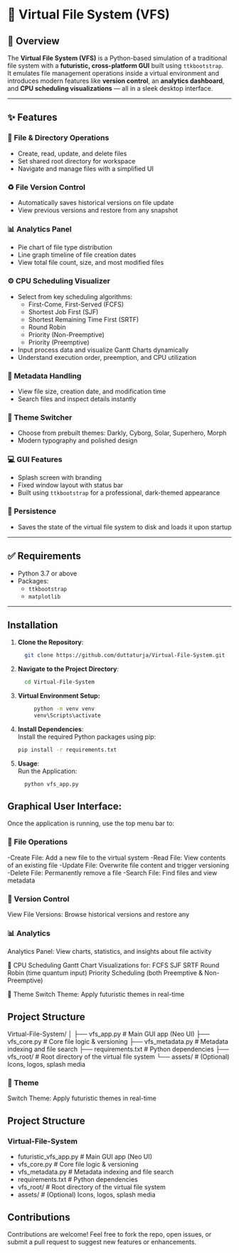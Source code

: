 # 🔮 Virtual File System (VFS)

## 🧾 Overview
The **Virtual File System (VFS)** is a Python-based simulation of a traditional file system with a **futuristic, cross-platform GUI** built using `ttkbootstrap`.  
It emulates file management operations inside a virtual environment and introduces modern features like **version control**, an **analytics dashboard**, and **CPU scheduling visualizations** — all in a sleek desktop interface.

---

## ✨ Features

### 📁 File & Directory Operations
- Create, read, update, and delete files
- Set shared root directory for workspace
- Navigate and manage files with a simplified UI

### ♻️ File Version Control
- Automatically saves historical versions on file update
- View previous versions and restore from any snapshot

### 📊 Analytics Panel
- Pie chart of file type distribution
- Line graph timeline of file creation dates
- View total file count, size, and most modified files

### ⚙️ CPU Scheduling Visualizer
- Select from key scheduling algorithms:
  - First-Come, First-Served (FCFS)
  - Shortest Job First (SJF)
  - Shortest Remaining Time First (SRTF)
  - Round Robin
  - Priority (Non-Preemptive)
  - Priority (Preemptive)
- Input process data and visualize Gantt Charts dynamically
- Understand execution order, preemption, and CPU utilization

### 📜 Metadata Handling
- View file size, creation date, and modification time
- Search files and inspect details instantly

### 🎨 Theme Switcher
- Choose from prebuilt themes: Darkly, Cyborg, Solar, Superhero, Morph
- Modern typography and polished design

### 💻 GUI Features
- Splash screen with branding
- Fixed window layout with status bar
- Built using `ttkbootstrap` for a professional, dark-themed appearance

### 💾 Persistence
- Saves the state of the virtual file system to disk and loads it upon startup

---

## ✅ Requirements

- Python 3.7 or above
- Packages:
  - `ttkbootstrap`
  - `matplotlib`

---

## Installation

1. **Clone the Repository**:

   ```bash
     git clone https://github.com/duttaturja/Virtual-File-System.git
   ```
2. **Navigate to the Project Directory**:

     ```bash
       cd Virtual-File-System
     ```
3. **Virtual Environment Setup:**
   
    ```bash  
         python -m venv venv
         venv\Scripts\activate
    ``` 
5. **Install Dependencies**:<br>
Install the required Python packages using pip:

     ```bash
     pip install -r requirements.txt
     ```
6. **Usage**: <br>
Run the Application:

     ```bash
       python vfs_app.py
     ```

## Graphical User Interface:
Once the application is running, use the top menu bar to:

### 📂 File Operations
-Create File: Add a new file to the virtual system
-Read File: View contents of an existing file
-Update File: Overwrite file content and trigger versioning
-Delete File: Permanently remove a file
-Search File: Find files and view metadata

### 🔄 Version Control
View File Versions: Browse historical versions and restore any

### 📊 Analytics
Analytics Panel: View charts, statistics, and insights about file activity

🧠 CPU Scheduling
Gantt Chart Visualizations for:
FCFS
SJF
SRTF
Round Robin (time quantum input)
Priority Scheduling (both Preemptive & Non-Preemptive)

🎨 Theme
Switch Theme: Apply futuristic themes in real-time

## Project Structure
Virtual-File-System/
│
├── vfs_app.py              # Main GUI app (Neo UI)
├── vfs_core.py             # Core file logic & versioning
├── vfs_metadata.py         # Metadata indexing and file search
├── requirements.txt        # Python dependencies
├── vfs_root/               # Root directory of the virtual file system
└── assets/                 # (Optional) Icons, logos, splash media
### 🎨 Theme
Switch Theme: Apply futuristic themes in real-time

## Project Structure
### Virtual-File-System
- futuristic_vfs_app.py   # Main GUI app (Neo UI)
- vfs_core.py             # Core file logic & versioning
- vfs_metadata.py         # Metadata indexing and file search
- requirements.txt        # Python dependencies
- vfs_root/               # Root directory of the virtual file system
- assets/                 # (Optional) Icons, logos, splash media

## Contributions
Contributions are welcome!
Feel free to fork the repo, open issues, or submit a pull request to suggest new features or enhancements.

